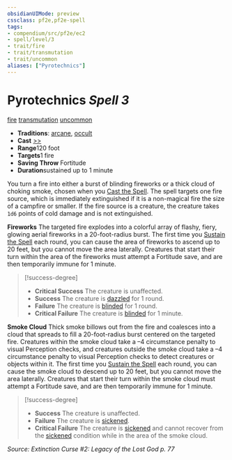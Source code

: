```yaml
---
obsidianUIMode: preview
cssclass: pf2e,pf2e-spell
tags:
- compendium/src/pf2e/ec2
- spell/level/3
- trait/fire
- trait/transmutation
- trait/uncommon
aliases: ["Pyrotechnics"]
---
```

# Pyrotechnics *Spell 3*   
[fire](/rules/traits/fire.md)  [transmutation](/rules/traits/transmutation.md)  [uncommon](/rules/traits/uncommon.md)  

- **Traditions**: [arcane](/rules/traits/arcane.md), [occult](/rules/traits/occult.md)
- **Cast** [>>](/rules/core-rulebook/chapter-9-playing-the-game.md#Actions "Two-Action") 
- **Range**120 foot
- **Targets**1 fire
- **Saving Throw** Fortitude
- **Duration**sustained up to 1 minute

You turn a fire into either a burst of blinding fireworks or a thick cloud of choking smoke, chosen when you [Cast the Spell](/rules/actions/cast-a-spell.md). The spell targets one fire source, which is immediately extinguished if it is a non-magical fire the size of a campfire or smaller. If the fire source is a creature, the creature takes `1d6` points of cold damage and is not extinguished.

**Fireworks** The targeted fire explodes into a colorful array of flashy, fiery, glowing aerial fireworks in a 20-foot-radius burst. The first time you [Sustain the Spell](/rules/actions/sustain-a-spell.md) each round, you can cause the area of fireworks to ascend up to 20 feet, but you cannot move the area laterally. Creatures that start their turn within the area of the fireworks must attempt a Fortitude save, and are then temporarily immune for 1 minute.

> [!success-degree] 
> - **Critical Success** The creature is unaffected.
> - **Success** The creature is [dazzled](/rules/conditions.md#Dazzled) for 1 round.
> - **Failure** The creature is [blinded](/rules/conditions.md#Blinded) for 1 round.
> - **Critical Failure** The creature is [blinded](/rules/conditions.md#Blinded) for 1 minute.

**Smoke Cloud** Thick smoke billows out from the fire and coalesces into a cloud that spreads to fill a 20-foot-radius burst centered on the targeted fire. Creatures within the smoke cloud take a –4 circumstance penalty to visual Perception checks, and creatures outside the smoke cloud take a –4 circumstance penalty to visual Perception checks to detect creatures or objects within it. The first time you [Sustain the Spell](/rules/actions/sustain-a-spell.md) each round, you can cause the smoke cloud to descend up to 20 feet, but you cannot move the area laterally. Creatures that start their turn within the smoke cloud must attempt a Fortitude save, and are then temporarily immune for 1 minute.

> [!success-degree] 
> - **Success** The creature is unaffected.
> - **Failure** The creature is [sickened](/rules/conditions.md#Sickened).
> - **Critical Failure** The creature is [sickened](/rules/conditions.md#Sickened) and cannot recover from the [sickened](/rules/conditions.md#Sickened) condition while in the area of the smoke cloud.

*Source: Extinction Curse #2: Legacy of the Lost God p. 77*